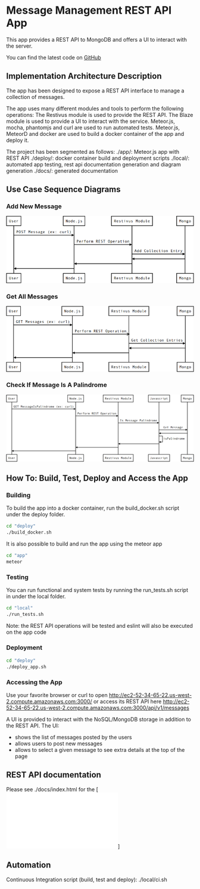 # Message Management REST API App

This app provides a REST API to MongoDB and offers a UI to interact with the server.

You can find the latest code on [GitHub](https://github.com/mdicaire/message_management_rest_api_app)

## Implementation Architecture Description

The app has been designed to expose a REST API interface to manage a collection of messages.

The app uses many different modules and tools to perform the following operations:
The Restivus module is used to provide the REST API.
The Blaze module is used to provide a UI to interact with the service.
Meteor.js, mocha, phantomjs and curl are used to run automated tests.
Meteor.js, MeteorD and docker are used to build a docker container of the app and deploy it.

The project has been segmented as follows:
./app/: Meteor.js app with REST API
./deploy/: docker container build and deployment scripts
./local/: automated app testing, rest api documentation generation and diagram generation
./docs/: generated documentation

## Use Case Sequence Diagrams

### Add New Message
![AddNewMessage](./local/uml/add_new_message.png?raw=true)

### Get All Messages
![GetAllMessages](./local/uml/get_all_messages.png?raw=true)

### Check If Message Is A Palindrome
![IsMessagePalindrome](./local/uml/is_message_palindrome.png?raw=true)

## How To: Build, Test, Deploy and Access the App

### Building

To build the app into a docker container, run the build_docker.sh script under the deploy folder.

```bash
cd "deploy"
./build_docker.sh
```

It is also possible to build and run the app using the meteor app

```bash
cd "app"
meteor
```

### Testing

You can run functional and system tests by running the run_tests.sh script in under the local folder.

```bash
cd "local"
./run_tests.sh
```

Note: the REST API operations will be tested and eslint will also be executed on the app code

### Deployment

```bash
cd "deploy"
./deploy_app.sh
```

### Accessing the App

Use your favorite browser or curl to open http://ec2-52-34-65-22.us-west-2.compute.amazonaws.com:3000/ or access its REST API here http://ec2-52-34-65-22.us-west-2.compute.amazonaws.com:3000/api/v1/messages

A UI is provided to interact with the NoSQL/MongoDB storage in addition to the REST API.
The UI:
- shows the list of messages posted by the users
- allows users to post new messages
- allows to select a given message to see extra details at the top of the page

## REST API documentation

Please see ./docs/index.html for the [![REST API Documentation](./docs/index.html?raw=true)]

## Automation

Continuous Integration script (build, test and deploy): ./local/ci.sh